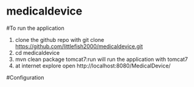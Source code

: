 # medicaldevice
#To run the application
   1. clone the github repo with git clone https://github.com/littlefish2000/medicaldevice.git
   2. cd medicaldevice
   3. mvn clean package tomcat7:run will run the application with tomcat7 
   4. at internet explore open http://localhost:8080/MedicalDevice/
   
#Configuration

